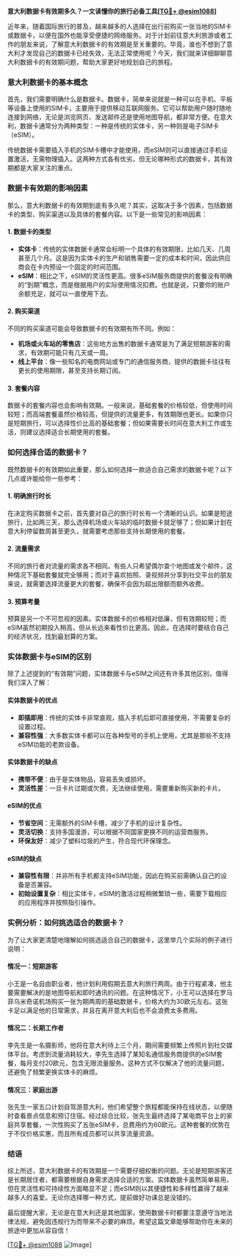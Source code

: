 **意大利数据卡有效期多久？一文读懂你的旅行必备工具[[TG💪+ @esim1088](https://t.me/s/esim1088)]**

近年来，随着国际旅行的普及，越来越多的人选择在出行前购买一张当地的SIM卡或数据卡，以便在国外也能享受便捷的网络服务。对于计划前往意大利旅游或者工作的朋友来说，了解意大利数据卡的有效期是至关重要的。毕竟，谁也不想到了意大利才发现自己的数据卡已经失效，无法正常使用呢？今天，我们就来详细聊聊意大利数据卡的有效期问题，帮助大家更好地规划自己的旅程。

### 意大利数据卡的基本概念

首先，我们需要明确什么是数据卡。数据卡，简单来说就是一种可以在手机、平板等设备上使用的SIM卡，主要用于提供移动互联网服务。它可以帮助用户随时随地连接到网络，无论是浏览网页、发送邮件还是使用地图导航，都非常方便。在意大利，数据卡通常分为两种类型：一种是传统的实体卡，另一种则是电子SIM卡（eSIM）。

传统数据卡需要插入手机的SIM卡槽中才能使用，而eSIM则可以直接通过手机设置激活，无需物理插入。这两种方式各有优劣，但无论哪种形式的数据卡，其有效期都是大家关注的重点。

### 数据卡有效期的影响因素

那么，意大利数据卡的有效期到底有多久呢？其实，这取决于多个因素，包括数据卡的类型、购买渠道以及具体的套餐内容。以下是一些常见的影响因素：

#### 1. **数据卡的类型**
   - **实体卡**：传统的实体数据卡通常会标明一个具体的有效期限，比如几天、几周甚至几个月。这是因为实体卡的生产和销售需要一定的成本和时间，因此供应商会在卡内预设一个固定的时间范围。
   - **eSIM**：相比之下，eSIM的灵活性更高。很多eSIM服务商提供的套餐没有明确的“到期”概念，而是根据用户的实际使用情况扣费。也就是说，只要你的账户余额充足，就可以一直使用下去。

#### 2. **购买渠道**
   不同的购买渠道可能会导致数据卡的有效期有所不同。例如：
   - **机场或火车站的零售店**：这些地方出售的数据卡通常是为了满足短期游客的需求，有效期可能只有几天或一周。
   - **线上平台**：像一些知名的电商网站或专门的通信服务商，提供的数据卡往往有更长的使用期限，甚至支持长期订阅。

#### 3. **套餐内容**
   数据卡的套餐内容也会影响有效期。一般来说，基础套餐的价格较低，但使用时间较短；而高端套餐虽然价格较高，但提供的流量更多，有效期限也更长。如果你只是短期旅行，可以选择性价比高的基础套餐；但如果需要长时间在意大利工作或生活，则建议选择适合长期使用的套餐。

### 如何选择合适的数据卡？

既然数据卡的有效期如此重要，那么如何选择一款适合自己需求的数据卡呢？以下几点或许能给你一些参考：

#### 1. **明确旅行时长**
   在决定购买数据卡之前，首先要对自己的旅行时长有一个清晰的认识。如果是短途旅行，比如两三天，那么选择机场或火车站的临时数据卡就足够了；但如果计划在意大利停留数周甚至更久，就需要考虑那些支持长期使用的套餐。

#### 2. **流量需求**
   不同的旅行者对流量的需求各不相同。有些人只希望偶尔查个地图或发个邮件，这种情况下基础套餐就完全够用；而对于喜欢拍照、录视频并分享到社交平台的朋友来说，就需要选择流量更大的套餐，确保不会因为超出限额而额外收费。

#### 3. **预算考量**
   预算是另一个不可忽视的因素。实体数据卡的价格相对低廉，但有效期较短；而eSIM虽然初期投入稍高，但从长远来看性价比更高。因此，在选择时要结合自己的经济状况，找到最划算的方案。

### 实体数据卡与eSIM的区别

除了上述提到的“有效期”问题，实体数据卡与eSIM之间还有许多其他区别，值得我们深入了解：

#### 实体数据卡的优点
   - **即插即用**：传统的实体卡非常直观，插入手机后即可直接使用，不需要复杂的设置过程。
   - **兼容性强**：大多数实体卡都可以在各种型号的手机上使用，尤其是那些不支持eSIM功能的老款设备。

#### 实体数据卡的缺点
   - **携带不便**：由于是实体物品，容易丢失或损坏。
   - **灵活性差**：一旦卡片过期或欠费，无法继续使用，需要重新购买新的卡片。

#### eSIM的优点
   - **节省空间**：无需额外的SIM卡槽，减少了手机的设计复杂性。
   - **灵活切换**：支持多国漫游，可以根据不同国家更换不同的运营商服务。
   - **环保友好**：减少了塑料垃圾的产生，符合现代环保理念。

#### eSIM的缺点
   - **兼容性有限**：并非所有手机都支持eSIM功能，因此在购买前需确认自己的设备是否兼容。
   - **初始设置复杂**：相比实体卡，eSIM的激活过程稍微繁琐一些，需要下载相应的应用程序并按照指引操作。

### 实例分析：如何挑选适合的数据卡？

为了让大家更清楚地理解如何挑选适合自己的数据卡，这里举几个实际的例子进行说明：

#### 情况一：短期游客
   小王是一名自由职业者，他计划利用假期去意大利旅行两周。由于行程紧凑，他主要需要解决的是地图导航和即时通讯的问题。在这种情况下，小王可以选择在罗马菲乌米奇诺机场购买一张为期两周的基础数据卡，价格大约为30欧元左右。这张卡足以满足他的日常需求，并且在离开意大利后也不会浪费太多费用。

#### 情况二：长期工作者
   李先生是一名摄影师，他将在意大利待上三个月，期间需要频繁上传照片到社交媒体平台。考虑到流量消耗较大，李先生选择了某知名通信服务商提供的eSIM套餐，每月支付20欧元，包含无限流量服务。这种方式不仅解决了他的流量问题，还避免了频繁更换实体卡的麻烦。

#### 情况三：家庭出游
   张先生一家五口计划自驾游意大利，他们希望整个旅程都能保持在线状态，以便随时查看景点信息和预订住宿。经过综合比较，张先生最终选择了某电商平台上的家庭共享套餐，一次性购买了五张eSIM卡，总费用约为60欧元。这种套餐的优势在于不仅价格实惠，而且所有成员都可以共享流量资源。

### 结语

综上所述，意大利数据卡的有效期是一个需要仔细权衡的问题。无论是短期游客还是长期居住者，都需要根据自身需求选择合适的方案。实体数据卡虽然简单易用，但在灵活性和可持续性方面略显不足；而eSIM则以其便捷性和多样性赢得了越来越多人的喜爱。无论你选择哪一种方式，提前做好功课总是没错的。

最后提醒大家，无论是在意大利还是其他国家，使用数据卡时都要注意遵守当地法律法规，避免因违规行为而带来不必要的麻烦。希望这篇文章能够帮助你在未来的旅途中更加从容自信！

[[TG💪+ @esim1088](https://t.me/s/esim1088) ![Image](https://i.postimg.cc/4NQfJmqS/Snipaste-2025-05-13-00-14-12.png)]